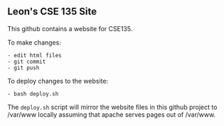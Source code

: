Leon's CSE 135 Site
---

This github contains a website for CSE135.

To make changes:

	- edit html files
	- git commit
	- git push


To deploy changes to the website:

	- bash deploy.sh

The `deploy.sh` script will mirror the website files in this github
project to /var/www locally assuming that apache serves pages out of
/var/www.


